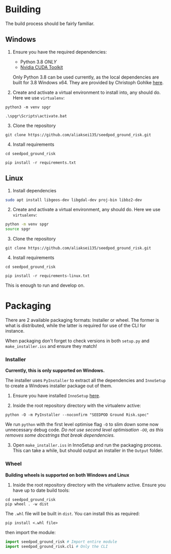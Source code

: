 # Building

The build process should be fairly familiar. 

## Windows

1. Ensure you have the required dependencies:
    - Python 3.8 *ONLY*
    - [Nvidia CUDA Toolkit](https://developer.nvidia.com/cuda-downloads)

   Only Python 3.8 can be used currently, as the local dependencies are built for 3.8 Windows x64. They are provided by
   Christoph Gohlke [here](https://www.lfd.uci.edu/~gohlke/pythonlibs/).

2. Create and activate a virtual environment to install into, any should do. Here we use `virtualenv`:

```commandline
python3 -m venv spgr

.\spgr\Scripts\activate.bat
```

3. Clone the repository

```commandline
git clone https://github.com/aliaksei135/seedpod_ground_risk.git
```

4. Install requirements

```commandline
cd seedpod_ground_risk

pip install -r requirements.txt
```

## Linux

1. Install dependencies

```bash
sudo apt install libgeos-dev libgdal-dev proj-bin libbz2-dev
```

2. Create and activate a virtual environment, any should do. Here we use `virtualenv`:

```bash
python -m venv spgr
source spgr
```

3. Clone the repository

```commandline
git clone https://github.com/aliaksei135/seedpod_ground_risk.git
```

4. Install requirements

```commandline
cd seedpod_ground_risk

pip install -r requirements-linux.txt
```

This is enough to run and develop on.

# Packaging

There are 2 available packaging formats: Installer or wheel. The former is what is distributed, while the latter is
required for use of the CLI for instance.

When packaging don't forget to check versions in both `setup.py` and `make_installer.iss` and ensure they match!

### Installer

**Currently, this is only supported on Windows.**

The installer uses `PyInstaller` to extract all the dependencies and `InnoSetup` to create a Windows installer package
out of them.

1. Ensure you have installed `InnoSetup` [here](https://jrsoftware.org/isdl.php).

2. Inside the root repository directory with the virtualenv active:

```commandline
python -O -m PyInstaller --noconfirm "SEEDPOD Ground Risk.spec"
```

We run `python` with the first level optimise flag `-O` to slim down some now unnecessary debug code. *Do not use second
level optimisation `-OO`, as this removes some docstrings that break dependencies.*

3. Open `make_installer.iss` in InnoSetup and run the packaging process. This can take a while, but should output an
   installer in the `Output` folder.

### Wheel

**Building wheels is supported on both Windows and Linux**

1. Inside the root repository directory with the virtualenv active. Ensure you have up to date build tools:

```commandline
cd seedpod_ground_risk
pip wheel . -w dist
```

The `.whl` file will be built in `dist`. You can install this as required:

```commandline
pip install <.whl file>
```

then import the module:

```python
import seedpod_ground_risk # Import entire module
import seedpod_ground_risk.cli # Only the CLI
```
